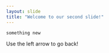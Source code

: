 ```yaml
---
layout: slide
title: "Welcome to our second slide!"
---
```

```
something new
```
Use the left arrow to go back!
